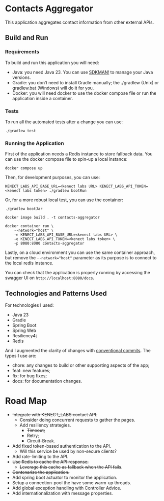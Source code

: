 # Contacts Aggregator

This application aggregates contact information from other external APIs.

## Build and Run

### Requirements

To build and run this application you will need:
- Java: you need Java 23. You can use [SDKMAN!](https://sdkman.io/) to manage your Java versions.
- Gradle: you don’t need to install Gradle manually; the ./gradlew (Unix) or gradlew.bat (Windows) 
  will do it for you.
- Docker: you will need docker to use the docker compose file or run the application inside a container.

### Tests

To run all the automated tests after a change you can use:
```shell
./gradlew test
```

### Running the Application

First of the application needs a Redis instance to store fallback data. You can use the docker 
compose file to spin-up a local instance:

```shell
docker compose up
```

Then, for development purposes, you can use:
```shell
KENECT_LABS_API_BASE_URL=<kenect labs URL> KENECT_LABS_API_TOKEN=<kenect labs token> ./gradlew bootRun
```

Or, for a more robust local test, you can use the container:

```shell
./gradlew bootJar
```

```shell
docker image build . -t contacts-aggregator
```

```shell
docker container run \
    --network="host" \
    -e KENECT_LABS_API_BASE_URL=<kenect labs URL> \
    -e KENECT_LABS_API_TOKEN=<kenect labs token> \
    -p 8080:8080 contacts-aggregator
```

Lastly, on a cloud environment you can use the same container approach, but remove the 
`--network="host"` parameter as its purpose is to connect to the local redis instance.

You can check that the application is properly running by accessing the swagger UI on 
`http://localhost:8080/docs`.

## Technologies and Patterns Used

For technologies I used:
- Java 23
- Gradle
- Spring Boot
- Spring Web
- Resiliency4j
- Redis

And I augmented the clarity of changes with [conventional commits](https://www.conventionalcommits.org/en/v1.0.0/). The types I use are:
- chore: any changes to build or other supporting aspects of the app;
- feat: new features;
- fix: for bug fixes;
- docs: for documentation changes.

# Road Map 

- ~~Integrate with KENECT_LABS contact API.~~
  - Consider doing concurrent requests to gather the pages.
  - Add resiliency strategies.
    - ~~Timeout;~~
    - Retry;
    - Circuit-Break.
- Add fixed token-based authentication to the API.
  - Will this service be used by non-secure clients?
- Add rate-limiting to the API.
- ~~Use Redis to cache the API response.~~
  - ~~Leverage this cache as fallback when the API fails~~.
- ~~Contenarize the application.~~
- Add spring boot actuator to monitor the application.
- Setup a connection-pool the have some warm-up threads.
- Add global exception handling with Controller Advice.
- Add internationalization with message properties.
